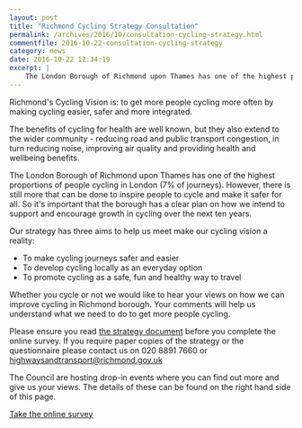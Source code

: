 ```yaml
---
layout: post
title: "Richmond Cycling Strategy Consultation"
permalink: /archives/2016/10/consultation-cycling-strategy.html
commentfile: 2016-10-22-consultation-cycling-strategy
category: news
date: 2016-10-22 12:34:19
excerpt: |
    The London Borough of Richmond upon Thames has one of the highest proportions of people cycling in London (7% of journeys). However, there is still more that can be done to inspire people to cycle and make it safer for all. Whether you cycle or not we would like to hear your views on how we can improve cycling in Richmond borough. Your comments will help us understand what we need to do to get more people cycling.
---
```


Richmond's Cycling Vision is: to get more people cycling more often by making cycling easier, safer and more integrated.

The benefits of cycling for health are well known, but they also extend to the wider community - reducing road and public transport congestion, in turn reducing noise, improving air quality and providing health and wellbeing benefits.

The London Borough of Richmond upon Thames has one of the highest proportions of people cycling in London (7% of journeys). However, there is still more that can be done to inspire people to cycle and make it safer for all. So it's important that the borough has a clear plan on how we intend to support and encourage growth in cycling over the next ten years.

Our strategy has three aims to help us meet make our cycling vision a reality:

-   To make cycling journeys safer and easier
-   To develop cycling locally as an everyday option
-   To promote cycling as a safe, fun and healthy way to travel

Whether you cycle or not we would like to hear your views on how we can improve cycling in Richmond borough. Your comments will help us understand what we need to do to get more people cycling.

Please ensure you read [the strategy document](/assets/images/2016/draft_cycling_strategy_Oct_2016.pdf) before you complete the online survey. If you require paper copies of the strategy or the questionnaire please contact us on 020 8891 7660 or <highwaysandtransport@richmond.gov.uk>

The Council are hosting drop-in events where you can find out more and give us your views. The details of these can be found on the right hand side of this page.

[Take the online survey](https://consultation.richmond.gov.uk/environment/cycling/consultation/intro/view)
